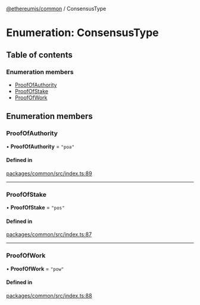 [@ethereumjs/common](../README.md) / ConsensusType

# Enumeration: ConsensusType

## Table of contents

### Enumeration members

- [ProofOfAuthority](ConsensusType.md#proofofauthority)
- [ProofOfStake](ConsensusType.md#proofofstake)
- [ProofOfWork](ConsensusType.md#proofofwork)

## Enumeration members

### ProofOfAuthority

• **ProofOfAuthority** = `"poa"`

#### Defined in

[packages/common/src/index.ts:89](https://github.com/ethereumjs/ethereumjs-monorepo/blob/master/packages/common/src/index.ts#L89)

___

### ProofOfStake

• **ProofOfStake** = `"pos"`

#### Defined in

[packages/common/src/index.ts:87](https://github.com/ethereumjs/ethereumjs-monorepo/blob/master/packages/common/src/index.ts#L87)

___

### ProofOfWork

• **ProofOfWork** = `"pow"`

#### Defined in

[packages/common/src/index.ts:88](https://github.com/ethereumjs/ethereumjs-monorepo/blob/master/packages/common/src/index.ts#L88)

